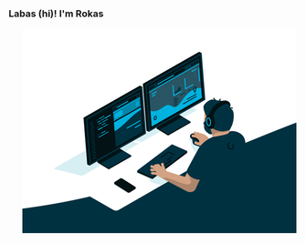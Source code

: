 ### Labas (hi)! I'm Rokas

<img align="right" alt="GIF" src="https://raw.githubusercontent.com/rjeriomenko/rjeriomenko/main/assets/cleancorporate.gif?raw=true" width="480" height="360" />

<!--
**rjeriomenko/rjeriomenko** is a ✨ _special_ ✨ repository because its `README.md` (this file) appears on your GitHub profile.

Here are some ideas to get you started:

- 🔭 I’m currently working on ...
- 🌱 I’m currently learning ...
- 👯 I’m looking to collaborate on ...
- 🤔 I’m looking for help with ...
- 💬 Ask me about ...
- 📫 How to reach me: ...
- 😄 Pronouns: ...
- ⚡ Fun fact: ...
-->
